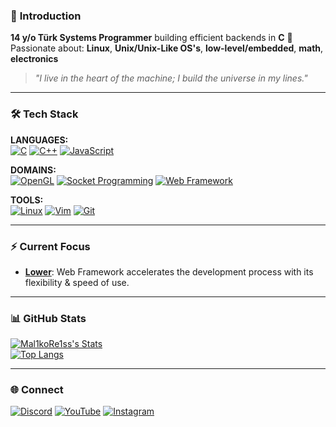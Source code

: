 ### 👋 **Introduction**
**14 y/o Türk Systems Programmer** building efficient backends in **C** 🔨<br>
Passionate about: **Linux**, **Unix/Unix-Like OS's**, **low-level/embedded**, **math**, **electronics**
> *"I live in the heart of the machine; I build the universe in my lines."*  

---

### 🛠️ **Tech Stack**  
**LANGUAGES:**  
[![C](https://img.shields.io/badge/C-000000?style=for-the-badge&logo=c&logoColor=white&labelColor=2c2c2c)](https://github.com/Mal1koRe1ss?tab=repositories&q=&type=&language=c) 
[![C++](https://img.shields.io/badge/C++-000000?style=for-the-badge&logo=c%2B%2B&logoColor=white&labelColor=2c2c2c)](https://github.com/Mal1koRe1ss?tab=repositories&q=&type=&language=c%2B%2B)
[![JavaScript](https://img.shields.io/badge/JS-000000?style=for-the-badge&logo=javascript&logoColor=white&labelColor=2c2c2c)](https://github.com/Mal1koRe1ss?tab=repositories&q=&type=&language=javascript)  

**DOMAINS:**  
[![OpenGL](https://img.shields.io/badge/OpenGL-000000?style=for-the-badge&logo=opengl&logoColor=white&labelColor=2c2c2c)]("no-projects-for-this-one-xd")
[![Socket Programming](https://img.shields.io/badge/Sockets-000000?style=for-the-badge&logo=icloud&logoColor=white&labelColor=2c2c2c)](https://github.com/Mal1koRe1ss/sockets)
[![Web Framework](https://img.shields.io/badge/Lower-000000?style=for-the-badge&logo=htmx&logoColor=white&labelColor=2c2c2c)](https://github.com/trycatchh/lower)

**TOOLS:**  
[![Linux](https://img.shields.io/badge/Linux-000000?style=for-the-badge&logo=linux&logoColor=white&labelColor=2c2c2c)](https://github.com/Mal1koRe1ss?tab=repositories&q=linux)
[![Vim](https://img.shields.io/badge/VIM-000000?style=for-the-badge&logo=vim&logoColor=white&labelColor=2c2c2c)](https://github.com/Mal1koRe1ss?tab=repositories&q=vim)
[![Git](https://img.shields.io/badge/Git-000000?style=for-the-badge&logo=git&logoColor=white&labelColor=2c2c2c)](https://github.com/Mal1koRe1ss?tab=repositories&q=git)  

---

### ⚡ **Current Focus**  
- **[Lower](https://github.com/trycatchh/lower)**: Web Framework accelerates the development process with its flexibility & speed of use.

---

### 📊 **GitHub Stats**  
[![Mal1koRe1ss's Stats](https://github-readme-stats.vercel.app/api?username=Mal1koRe1ss&theme=dark&hide_border=true&show_icons=true&include_all_commits=true&bg_color=0D1117&title_color=FFFFFF&text_color=FFFFFF&icon_color=4B7BBD)](https://github.com/Mal1koRe1ss)  
[![Top Langs](https://github-readme-stats.vercel.app/api/top-langs/?username=Mal1koRe1ss&theme=dark&hide_border=true&layout=compact&langs_count=8&hide=html,css&bg_color=0D1117&title_color=FFFFFF&text_color=FFFFFF)](https://github.com/Mal1koRe1ss)  

---

### 🌐 **Connect**  
[![Discord](https://img.shields.io/badge/Mal1koRe1ss-000000?style=for-the-badge&logo=discord&logoColor=white&labelColor=2c2c2c)](https://discord.gg/users/1020731689330286694)
[![YouTube](https://img.shields.io/badge/Mal1koRe1ss-000000?style=for-the-badge&logo=youtube&logoColor=white&labelColor=2c2c2c)](https://youtube.com/@mal1kore1ss)
[![Instagram](https://img.shields.io/badge/Mal1koRe1ss-000000?style=for-the-badge&logo=instagram&logoColor=white&labelColor=2c2c2c)](https://www.instagram.com/mal1kore1ss/)
